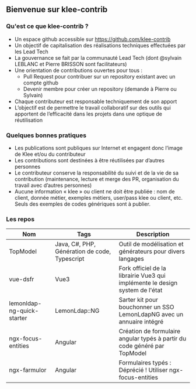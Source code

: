 ## Bienvenue sur klee-contrib

### Qu'est ce que klee-contrib ?

- Un espace github accessible sur https://github.com/klee-contrib
- Un objectif de capitalisation des réalisations techniques effectuées par les Lead Tech
- La gouvernance se fait par la communauté Lead Tech (dont @sylvain LEBLANC et Pierre BRISSON sont facilitateurs)
- Une orientation de contributions ouvertes pour tous :
  - Pull Request pour contribuer sur un repository existant avec un compte github
  - Devenir membre pour créer un repository (demande à Pierre ou Sylvain)
- Chaque contributeur est responsable techniquement de son apport
- L’objectif est de permettre le travail collaboratif sur des outils qui apportent de l’efficacité dans les projets dans une optique de réutilisation

### Quelques bonnes pratiques

- Les publications sont publiques sur Internet et engagent donc l’image de Klee et/ou du contributeur
- Les contributions sont destinées à être réutilisées par d’autres personnes
- Le contributeur conserve la responsabilité du suivi et de la vie de sa contribution (maintenance, lecture et merge des PR, organisation du travail avec d’autres personnes)
- Aucune information « klee » ou client ne doit être publiée : nom de client, donnée métier, exemples métiers, user/pass klee ou client, etc. Seuls des exemples de codes génériques sont à publier.

### Les repos

| Nom                        | Tags                                          | Description                                                                  |
| -------------------------- | --------------------------------------------- | ---------------------------------------------------------------------------- |
| TopModel                   | Java, C#, PHP, Génération de code, Typescript | Outil de modélisation et générateurs pour divers langages                    |
| vue-dsfr                   | Vue3                                          | Fork officiel de la librairie Vue3 qui implémente le design system de l'état |
| lemonldap-ng-quick-starter | LemonLdap::NG                                 | Sarter kit pour bouchonner un SSO LemonLdapNG avec un annuaire intégré       |
| ngx-focus-entities         | Angular                                       | Création de formulaire angular typés à partir du code généré par TopModel    |
| ngx-farmulor               | Angular                                       | Formulaires typés : Déprécié ! Utiliser   ngx-focus-entities                 |
